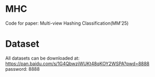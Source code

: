 # MHC
Code for paper: Multi-view Hashing Classification(MM'25)
# Dataset
All datasets can be downloaded at: https://pan.baidu.com/s/1G4QbwzjWUKt48qKOY2WSPA?pwd=8888 password: 8888 
